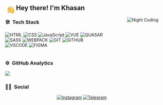 <h2><img alt="Night Coding" src="https://raw.githubusercontent.com/AVS1508/AVS1508/master/assets/Hand%20Wave.gif" width='36' align="left" style="max-width:100%;"/> Hey there! I'm Khasan</h2>

<img alt="Night Coding" src="https://media.giphy.com/media/LmNwrBhejkK9EFP504/giphy.gif" align="right" height="190"/>

### 🛠 &nbsp;Tech Stack

![HTML](https://img.shields.io/badge/html5-05122A.svg?style=for-the-badge&logo=html5&logoColor=%23E34F26)
![CSS](https://img.shields.io/badge/css3-05122A.svg?style=for-the-badge&logo=css3&logoColor=%231572B6)
![JavaScript](https://img.shields.io/badge/javascript-05122A.svg?style=for-the-badge&logo=javascript&logoColor=%23F7DF1E)
![VUE](https://img.shields.io/badge/vuejs-05122A.svg?style=for-the-badge&logo=vue-dot-js&logoColor=%234FC08D)
![QUASAR](https://img.shields.io/badge/quasar-05122A.svg?style=for-the-badge&logo=quasar&logoColor=%238DD6F9)\
![SASS](https://img.shields.io/badge/SASS-05122A.svg?style=for-the-badge&logo=SASS&logoColor=SASS-hotpink)
![WEBPACK](https://img.shields.io/badge/webpack-05122A.svg?style=for-the-badge&logo=webpack&logoColor=%238DD6F9)
![GIT](https://img.shields.io/badge/git-05122A.svg?style=for-the-badge&logo=git&logoColor=%23F05033)
![GITHUB](https://img.shields.io/badge/github-05122A.svg?style=for-the-badge&logo=github&logoColor=white)\
![VSCODE](https://img.shields.io/badge/VisualStudioCode-05122A.svg?style=for-the-badge&logo=visual-studio-code&logoColor=0078d7)
![FIGMA](https://img.shields.io/badge/figma-05122A.svg?style=for-the-badge&logo=figma&logoColor=white) <br /><br />
 
 ### ⚙️ &nbsp;GitHub Analytics
 
<p align="left">
<a href="https://github.com/AVS1508">
  <img height="180em" src="https://github-readme-stats-eight-theta.vercel.app/api/top-langs/?username=Amirovvv&layout=compact&langs_count=8&theme=algolia"/>
</a>
</p>

### 🤝🏻 &nbsp;Social

<p align="center">
<a href="https://www.instagram.com/a.amirovv/"><img alt="Instagram" src="https://img.shields.io/badge/@a.amirovv-%23E4405F.svg?style=for-the-badge&logo=Instagram&logoColor=white"/></a>
<a href="https://t.me/amirovvvvv">	<img alt="Telegram" src="https://img.shields.io/badge/@amirovvvvv-2CA5E0?style=for-the-badge&logo=telegram&logoColor=white" /></a>
</p>

  

